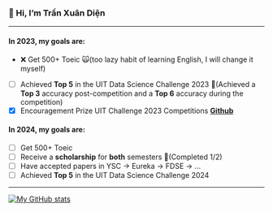 ### 👋 Hi, I’m Trần Xuân Diện
---
#### In 2023, my goals are:
- ❌ Get 500+ Toeic 🙀(too lazy habit of learning English, I will change it myself)
- [ ] Achieved **Top 5** in the UIT Data Science Challenge 2023 🤟(Achieved a **Top 3** accuracy post-competition and a **Top 6** accuracy during the competition)
 - [x] Encouragement Prize UIT Challenge 2023 Competitions **[Github](https://github.com/DAVID-NGUYEN-S16/Extract-evidence-question-answering)**
#### In 2024, my goals are:
- [ ] Get 500+ Toeic 
- [ ] Receive a **scholarship** for **both** semesters 🤟(Completed 1/2)
- [ ] Have accepted papers in YSC → Eureka → FDSE → ...
- [ ] Achieved **Top 5** in the UIT Data Science Challenge 2024
---
[![My GitHub stats](https://github-readme-stats.vercel.app/api?username=DienStudio&hide=stars&show_icons=true)](https://github.com/anuraghazra/github-readme-stats)

 
